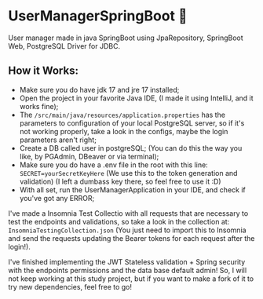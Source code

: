 # UserManagerSpringBoot 🍃

User manager made in java SpringBoot using JpaRepository, SpringBoot Web, PostgreSQL Driver for JDBC.

## How it Works:

* Make sure you do have jdk 17 and jre 17 installed;
* Open the project in your favorite Java IDE, (I made it using IntelliJ, and it works fine);
* The ```/src/main/java/resources/application.properties``` has the parameters to configuration of your local PostgreSQL server, so if it's not working properly, take a look in the configs, maybe the login parameters aren't right;
* Create a DB called user in postgreSQL; (You can do this the way you like, by PGAdmin, DBeaver or via terminal);
* Make sure you do have a .env file in the root with this line: ```SECRET=yourSecretKeyHere``` (We use this to the token generation and validation) (I left a dumbass key there, so feel free to use it :D)
* With all set, run the UserManagerApplication in your IDE, and check if you've got any ERROR;

I've made a Insomnia Test Collectio with all requests that are necessary to test the endpoints and validations, so take a look in the collection at:
```InsomniaTestingCollection.json```
(You just need to import this to Insomnia and send the requests updating the Bearer tokens for each request after the login!).

I've finished implementing the JWT Stateless validation + Spring security with the endpoints permissions and the data base default admin! So, I will not keep working at this study project, but if you want to make a fork of it to try new dependencies, feel free to go!


